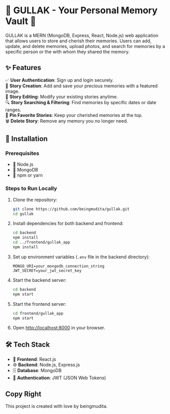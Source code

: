 # 🏺 GULLAK - Your Personal Memory Vault 🏺

GULLAK is a MERN (MongoDB, Express, React, Node.js) web application that allows users to store and cherish their memories. Users can add, update, and delete memories, upload photos, and search for memories by a specific person or the with whom they shared the memory.

## ✨ Features

✅ **User Authentication**: Sign up and login securely.  
📸 **Story Creation**: Add and save your precious memories with a featured image.  
📝 **Story Editing**: Modify your existing stories anytime.  
🔍 **Story Searching & Filtering**: Find memories by specific dates or date ranges.  
📌 **Pin Favorite Stories**: Keep your cherished memories at the top.  
🗑 **Delete Story**: Remove any memory you no longer need.  

## 🚀 Installation

### Prerequisites
- 📌 Node.js
- 📌 MongoDB
- 📌 npm or yarn

### Steps to Run Locally

1. Clone the repository:
   ```sh
   git clone https://github.com/beingmudita/gullak.git
   cd gullak
   ```

2. Install dependencies for both backend and frontend:
   ```sh
   cd backend
   npm install
   cd ../frontend/gullak_app
   npm install
   ```

3. Set up environment variables (`.env` file in the backend directory):
   ```plaintext
   MONGO_URI=your_mongodb_connection_string
   JWT_SECRET=your_jwt_secret_key
   ```

4. Start the backend server:
   ```sh
   cd backend
   npm start
   ```

5. Start the frontend server:
   ```sh
   cd frontend/gullak_app
   npm start
   ```

6. Open [http://localhost:8000](http://localhost:8000) in your browser.

## 🛠 Tech Stack
- 🎨 **Frontend**: React.js
- ⚙ **Backend**: Node.js, Express.js
- 🗄 **Database**: MongoDB
- 🔐 **Authentication**: JWT (JSON Web Tokens)

## Copy Right
This project is created with love by beingmudita.
